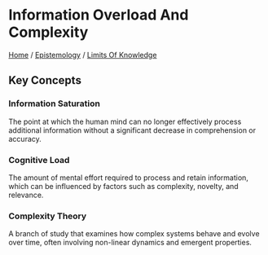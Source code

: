 # Information Overload And Complexity

[Home](../../../../README.md) / [Epistemology](../../../../epistemology/README.md) / [Limits Of Knowledge](../../../epistemology/limits_of_knowledge/README.md)

## Key Concepts

### Information Saturation

The point at which the human mind can no longer effectively process additional information without a significant decrease in comprehension or accuracy.

### Cognitive Load

The amount of mental effort required to process and retain information, which can be influenced by factors such as complexity, novelty, and relevance.

### Complexity Theory

A branch of study that examines how complex systems behave and evolve over time, often involving non-linear dynamics and emergent properties.

